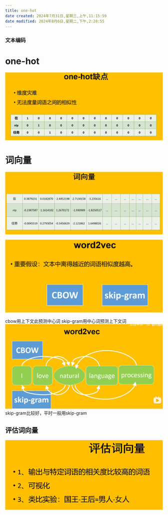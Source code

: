 ```yaml
---
title: one-hot
date created: 2024年7月31日,星期三,上午,11:15:59
date modified: 2024年8月6日,星期二,下午,2:28:55
---
```


### 文本编码

# one-hot

![](docs/01attachment/docs/Work/求职知识储备/word2vec/IMG-2024-07-31-15-50.png)

# 词向量

![](docs/01attachment/docs/Work/求职知识储备/word2vec/IMG-2024-07-31-15-50-1.png)

![](docs/01attachment/docs/Work/求职知识储备/word2vec/IMG-2024-07-31-15-50-2.png)

cbow用上下文此预测中心词
skip-gram用中心词预测上下文词
![](docs/01attachment/docs/Work/求职知识储备/word2vec/IMG-2024-07-31-15-50-3.png)
skip-gram比较好，平时一般用skip-gram

## 评估词向量

![](docs/01attachment/docs/Work/求职知识储备/word2vec/IMG-2024-07-31-15-50-4.png)

